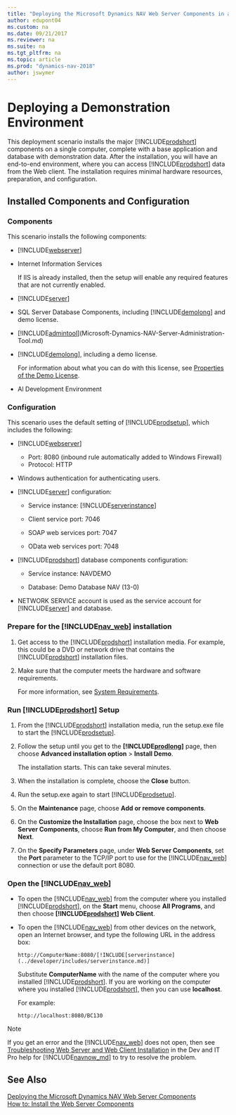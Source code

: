 ```yaml
---
title: "Deploying the Microsoft Dynamics NAV Web Server Components in a Demonstration Environment"
author: edupont04
ms.custom: na
ms.date: 09/21/2017
ms.reviewer: na
ms.suite: na
ms.tgt_pltfrm: na
ms.topic: article
ms.prod: "dynamics-nav-2018"
author: jswymer
---
```

# Deploying a Demonstration Environment

This deployment scenario installs the major [!INCLUDE[prodshort](../developer/includes/prodshort.md)] components on a single computer, complete with a base application and database with demonstration data. After the installation, you will have an end-to-end environment, where you can access [!INCLUDE[prodshort](../developer/includes/prodshort.md)] data from the Web client. The installation requires minimal hardware resources, preparation, and configuration.  

## Installed Components and Configuration  

### Components  
 This scenario installs the following components:  

-   [!INCLUDE[webserver](../developer/includes/webservercomponents.md)]  

-   Internet Information Services

    If IIS is already installed, then the setup will enable any required features that are not currently enabled.

-    [!INCLUDE[server](../developer/includes/server.md)]  

-   SQL Server Database Components, including [!INCLUDE[demolong](../developer/includes/demolong_md.md)] and demo license.    

-    [!INCLUDE[admintool](../developer/includes/admintool.md)](Microsoft-Dynamics-NAV-Server-Administration-Tool.md)  

-   [!INCLUDE[demolong](../developer/includes/demolong_md.md)], including a demo license.  

     For information about what you can do with this license, see [Properties of the Demo License](Properties-of-the-Demo-License.md).  
-    Al Development Environment

### Configuration  
This scenario uses the default setting of [!INCLUDE[prodsetup](../developer/includes/prodsetup.md)], which includes the following:  

-   [!INCLUDE[webserver](../developer/includes/webservercomponents.md)]
 
    - Port: 8080 (inbound rule automatically added to Windows Firewall)
    - Protocol: HTTP

-   Windows authentication for authenticating users.  

-   [!INCLUDE[server](../developer/includes/server.md)] configuration:  

    -   Service instance: [!INCLUDE[serverinstance](../developer/includes/serverinstance.md)]  

    -   Client service port: 7046  

    -   SOAP web services port: 7047  

    -   OData web services port: 7048  

-   [!INCLUDE[prodshort](../developer/includes/prodshort.md)] database components configuration:  

    -   Service instance: NAVDEMO  

    -   Database: Demo Database NAV \(13-0\)  

-   NETWORK SERVICE account is used as the service account for [!INCLUDE[server](../developer/includes/server.md)] and database.  

### Prepare for the [!INCLUDE[nav_web](../developer/includes/nav_web_md.md)] installation  

1.  Get access to the [!INCLUDE[prodshort](../developer/includes/prodshort.md)] installation media. For example, this could be a DVD or network drive that contains the [!INCLUDE[prodshort](../developer/includes/prodshort.md)] installation files.  

2.  Make sure that the computer meets the hardware and software requirements.  

    For more information, see [System Requirements](system-requirements-business-central.md).  


### Run [!INCLUDE[prodshort](../developer/includes/prodshort.md)] Setup  

1.  From the [!INCLUDE[prodshort](../developer/includes/prodshort.md)] installation media, run the setup.exe file to start the [!INCLUDE[prodsetup](../developer/includes/prodsetup.md)].  

2. Follow the setup until you get to the **[!INCLUDE[prodlong](../developer/includes/prodlong.md)]** page, then choose **Advanced installation option** > **Install Demo**.  

    The installation starts. This can take several minutes.  

4.  When the installation is complete, choose the **Close** button.  

5.  Run the setup.exe again to start  [!INCLUDE[prodsetup](../developer/includes/prodsetup.md)].  

6.  On the **Maintenance** page, choose **Add or remove components**.  

7.  On the **Customize the Installation** page, choose the box next to **Web Server Components**, choose **Run from My Computer**, and then choose **Next**.  

8.  On the **Specify Parameters** page, under **Web Server Components**, set the **Port** parameter to the TCP/IP port to use for the [!INCLUDE[nav_web](../developer/includes/nav_web_md.md)] connection or use the default port 8080.  


### Open the [!INCLUDE[nav_web](../developer/includes/nav_web_md.md)]  

-   To open the [!INCLUDE[nav_web](../developer/includes/nav_web_md.md)] from the computer where you installed [!INCLUDE[prodshort](../developer/includes/prodshort.md)], on the **Start** menu, choose **All Programs**, and then choose **[!INCLUDE[prodshort](../developer/includes/prodshort.md)] Web Client**.  

-   To open the [!INCLUDE[nav_web](../developer/includes/nav_web_md.md)] from other devices on the network, open an Internet browser, and type the following URL in the address box:

    ```
    http://ComputerName:8080/[!INCLUDE[serverinstance](../developer/includes/serverinstance.md)]  
    ```
    Substitute **ComputerName** with the name of the computer where you installed [!INCLUDE[prodshort](../developer/includes/prodshort.md)]. If you are working on the computer where you installed [!INCLUDE[prodshort](../developer/includes/prodshort.md)], then you can use **localhost**.  

    For example:

    ```
    http://localhost:8080/BC130 
    ```

> [!NOTE]  
>  If you get an error and the [!INCLUDE[nav_web](../developer/includes/nav_web_md.md)] does not open, then see [Troubleshooting Web Server and Web Client Installation](https://docs.microsoft.com/en-us/dynamics-nav/troubleshooting-the-microsoft-dynamics-nav-web-client-installation) in the Dev and IT Pro help for [!INCLUDE[navnow_md](../developer/includes/navnow_md.md)] to try to resolve the problem.  

## See Also  
 [Deploying the Microsoft Dynamics NAV Web Server Components](Deploying-the-Microsoft-Dynamics-NAV-Web-Server-Components.md)   
 [How to: Install the Web Server Components](How-to--Install-the-Web-Server-Components.md)
